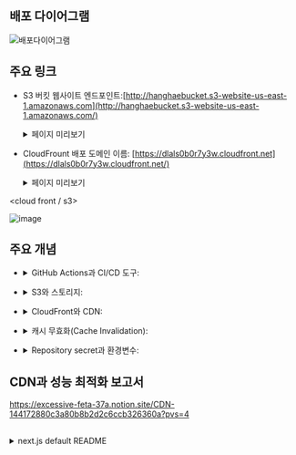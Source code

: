## 배포 다이어그램

![배포다이어그램](https://github.com/user-attachments/assets/c04b1518-b125-41bb-8e24-0de6eadbaa93)

## 주요 링크

- S3 버킷 웹사이트 엔드포인트:[http://hanghaebucket.s3-website-us-east-1.amazonaws.com](http://hanghaebucket.s3-website-us-east-1.amazonaws.com/)
    <details>
        <summary>페이지 미리보기</summary>
        
    ![image](https://github.com/user-attachments/assets/1526bedb-6493-47ec-aa52-010504a393c8)
    </details>
- CloudFrount 배포 도메인 이름: [https://dlals0b0r7y3w.cloudfront.net](https://dlals0b0r7y3w.cloudfront.net/)
    <details>
        <summary>페이지 미리보기</summary>

    ![image](https://github.com/user-attachments/assets/32e3370f-63a3-4275-8150-3a8093c28424)
    </details>

<cloud front                                               / s3>

![image](https://github.com/user-attachments/assets/6cec4e5e-0e3a-4af6-8ce9-e8f9b1b8b3b4)

## 주요 개념

- <details>
  <summary>GitHub Actions과 CI/CD 도구:</summary>
  GitHub Actions: GitHub에서 제공하는 자동화 도구로 리포지토리에서 발생하는 push,pull,pr 등의 엑션에 따라 워크플로우(yml파일)을 자동으로 실행할 수 있습니다. </br>
  CI/CD(Continuous Integration/Continuous Deployment) 도구: 코드를 자동으로 빌드, 테스트, 배포할 수 있게 해주어 소프트웨어 개발 주기가 효율적으로 관리될 수 있습니다. </br>
    </br>
  결론적으로 GitHub Actions이 이러한 CI/CD 프로세스를 자동화 및 관리의 역할을 해줍니다. (깃헙 짱)
     </br>
    
   <ins>해당 repo의 상태를 예로 들어, 새로운 코드가 푸시되면 GitHub Actions가 자동으로 빌드를 실행하고 S3 및 CloudFront에 배포.  </br></ins>
   * 제공된 yml파일 내 node version을 명시하지 않고 있어 해당 부분 추가하였습니다.
     ```
        - name: Set up Node.js
          uses: actions/setup-node@v3
          with: 
            node-version: '20'
     
    
    ![image](https://github.com/user-attachments/assets/1560d433-6a4d-4031-b49f-f46b9ac008bc)

</details>

- <details>
  <summary>S3와 스토리지:</summary>
    객체 스토리지 서비스 중 aws에서 제공하는 제품명이 Amazon S3(Simple Storage Service) </br>
    (azure에서는 azure storage 서비스가 있음.) </br>
  -> 객체 스토리지는 데이터를 안전하게 저장하고 어디에서나 액세스할 수 있게 해줍니다. 주로 정적 웹 사이트 호스팅, 백업, 데이터 아카이빙 등에 사용됩니다. </br>
    •	무제한 스토리지 용량 </br>
    •	고가용성 및 내구성 </br>
    •	정적 콘텐츠(HTML, CSS, 이미지 등) 호스팅 가능 </br></br>
    
    <ins>해당 repo에서는 정적 파일과 리소스를 s3에 저장하고 CloudFront(*aws에서 제공하는 CDN서비스)와 연계하여 최적화하여 배포.</ins>
    </br>
</details>

- <details>
  <summary>CloudFront와 CDN:</summary>
  CloudFront: AWS에서 제공하는 콘텐츠 전송 네트워크(CDN) 서비스입니다. </br>
  CDN(Content Delivery Network): 사용자의 물리적 위치에 따라 가장 가까운 서버에서 콘텐츠를 제공하여 지연 시간을 줄이고 성능을 최적화하는 시스템입니다. (피자 가맹점과 배달부)</br>
  전 세계 엣지 로케이션을 통해 웹사이트, 동영상, API 등의 콘텐츠를 빠르고 안전하게 전송합니다.</br>
    •	캐싱: 자주 요청되는 콘텐츠를 캐싱하여 전송 속도 개선</br>
    •	HTTPS 지원: 안전한 데이터 전송 보장</br>
    •	S3와 연계: S3에서 호스팅되는 콘텐츠를 효율적으로 제공</br></br>
  Q: s3(스토리지)가 있어야 cdn을 사용할 수 있나?</br>
  A: cdn은 기본적으로 원본 파일을 저장할 스토리지가 있어야하겠지만, 아래와 같은 사례도 있음 </br>
         1. 서버리스 cdn: cloudflare Worker,LambdaEdge같은 서비스 사용시 스토리지 없이 엣지에서 콘텐츠를 동적으로 생성/변경 가능 </br>
         2. 프록시 CDN 설정: 스토리지를 기존 서버에서 관리(오리진)하고 , cdn을 캐싱 레이어로만 활용가능. </br>
         3. in-memory 캐싱: cdn 엣지 로케이션에서 메모리기반 캐싱 사용. but,영구 스토리지가 없어 무효화 시 원본에서 다시 가져와야함. </br>
    </br>
</details>

- <details>
  <summary>캐시 무효화(Cache Invalidation): </summary>
     CDN 서비스는 콘텐츠를 엣지 서버에 캐싱하여 빠르게 제공하지만, 업데이트된 파일은 즉시 반영되지 않을 수 있습니다. 그래서 캐시를 무효화화여 이전 버전의 캐싱된 파일을 제거하고 최신 파일을 제공하도록 CDN을 업데이트하는 과정입니다.</br></br>
    <ins>해당 repo의 github 엑션을 돌리고나니 자동으로 무효화가 진행되었는데, 그 이유가 제공된 yml 파일의 아래 코드 때문이였다.</ins></br>

       run: |
            aws cloudfront create-invalidation --distribution-id ${{ secrets.CLOUDFRONT_DISTRIBUTION_ID }} --paths "/*"

    aws에서도 무효화 설정을 할 수 있는데 , </br>
    
    1.	**AWS Management Console에 로그인**
    •	[AWS Management Console](https://aws.amazon.com/console/)로 이동하여 로그인합니다.
    
    2.	**CloudFront 서비스로 이동**
    •	상단 검색창에 CloudFront를 입력하거나 **Services** 메뉴에서 **CloudFront**를 선택합니다.
  
    3.	**배포 선택**
    •	**Distributions** 탭에서 캐시 무효화를 수행할 CloudFront 배포(Distribution)를 클릭합니다.
    
    4.	**Invalidations 생성**
    •	배포 상세 페이지에서 **Invalidations** 탭으로 이동합니다.
    •	**Create Invalidation** 버튼을 클릭합니다.

    6.	**파일 경로 입력**
    •	무효화하려는 파일 경로나 패턴을 입력합니다.</br>
    •	특정 파일: /path/to/your/file.html</br>
    •	전체 경로(모든 파일): /*</br>
    •	특정 폴더: /static/*</br>
    
    경로는 **CloudFront에서 접근 가능한 URL 경로**를 기준으로 작성해야 합니다. (예: S3의 파일 경로와 일치)
    
    6.	**요청 제출**
    •	입력을 완료한 후 **Invalidate** 버튼을 클릭합니다.
    
    7.	**무효화 상태 확인**
    •	Invalidation 요청이 생성되고 **In Progress** 상태로 표시됩니다.
    •	몇 분 정도 걸린 후 **Completed** 상태가 되면 무효화가 완료됩니다.
  </br>

  "사실, 최대한 캐시 무효화를 최소화하는 것이 좋다. (매달 1,000개 요청까지는 무료입니다. 그 이후에는 추가 요금)</br>
    •	캐시 무효화는 비용이 발생하므로 파일 이름에 버전 정보를 추가(예: app-v2.css)하여 캐시를 제어하는 방식을 사용하는 것이 권장"

</details>

- <details>
  <summary>Repository secret과 환경변수: </summary>
   Repository secret: GitHub에서 민감한 정보를 안전하게 저장하여, 워크플로우에서 사용할 수 있도록 제공하는 기능 (github의 env 파일?ㅎㅎ) </br>
   환경변수: 배포 및 실행 환경에 따라 동적으로 값을 설정하는 변수</br>
    <해당repo에서 아래와 같이 설정 > 
        
    ![해당repo](https://github.com/user-attachments/assets/5a6841d2-3c2e-42f7-9321-9996d69cd4b4)

</details>

## CDN과 성능 최적화 보고서
https://excessive-feta-37a.notion.site/CDN-144172880c3a80b8b2d2c6ccb326360a?pvs=4 

##

<details>
  <summary>next.js default README</summary>
  
## Getting Started

This is a [Next.js](https://nextjs.org) project bootstrapped with [`create-next-app`](https://nextjs.org/docs/app/api-reference/cli/create-next-app).

First, run the development server:

```bash
npm run dev
# or
yarn dev
# or
pnpm dev
# or
bun dev
```

Open [http://localhost:3000](http://localhost:3000) with your browser to see the result.

You can start editing the page by modifying `app/page.tsx`. The page auto-updates as you edit the file.

This project uses [`next/font`](https://nextjs.org/docs/app/building-your-application/optimizing/fonts) to automatically optimize and load [Geist](https://vercel.com/font), a new font family for Vercel.

## Learn More

To learn more about Next.js, take a look at the following resources:

- [Next.js Documentation](https://nextjs.org/docs) - learn about Next.js features and API.
- [Learn Next.js](https://nextjs.org/learn) - an interactive Next.js tutorial.

You can check out [the Next.js GitHub repository](https://github.com/vercel/next.js) - your feedback and contributions are welcome!

## Deploy on Vercel

The easiest way to deploy your Next.js app is to use the [Vercel Platform](https://vercel.com/new?utm_medium=default-template&filter=next.js&utm_source=create-next-app&utm_campaign=create-next-app-readme) from the creators of Next.js.

Check out our [Next.js deployment documentation](https://nextjs.org/docs/app/building-your-application/deploying) for more details.

</details>

